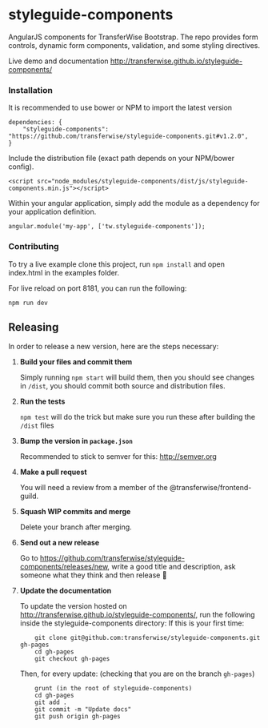 # styleguide-components
AngularJS components for TransferWise Bootstrap.  The repo provides form controls,
dynamic form components, validation, and some styling directives.

Live demo and documentation http://transferwise.github.io/styleguide-components/

### Installation
It is recommended to use bower or NPM to import the latest version
```
dependencies: {
    "styleguide-components": "https://github.com/transferwise/styleguide-components.git#v1.2.0",
}
```

Include the distribution file (exact path depends on your NPM/bower config).
```
<script src="node_modules/styleguide-components/dist/js/styleguide-components.min.js"></script>
```

Within your angular application, simply add the module as a dependency for your application definition.
```
angular.module('my-app', ['tw.styleguide-components']);
```

### Contributing
To try a live example clone this project, run `npm install` and open index.html in the examples folder.

For live reload on port 8181, you can run the following:
```
npm run dev
```

## Releasing

In order to release a new version, here are the steps necessary:

1. **Build your files and commit them**

    Simply running `npm start` will build them, then you should see changes in `/dist`, you should commit both source and distribution files.

2. **Run the tests**

    `npm test` will do the trick but make sure you run these after building the `/dist` files

3. **Bump the version in `package.json`**

    Recommended to stick to semver for this: http://semver.org

4. **Make a pull request**

    You will need a review from a member of the @transferwise/frontend-guild.

5. **Squash WIP commits and merge**

    Delete your branch after merging.

6. **Send out a new release**

    Go to https://github.com/transferwise/styleguide-components/releases/new, write a good title and description, ask someone what they think and then release 🚀

7. **Update the documentation**

    To update the version hosted on http://transferwise.github.io/styleguide-components/, run the following inside the styleguide-components directory:
    If this is your first time:
    ```
        git clone git@github.com:transferwise/styleguide-components.git gh-pages
        cd gh-pages
        git checkout gh-pages
    ```
    Then, for every update: (checking that you are on the branch `gh-pages`)
    ```
        grunt (in the root of styleguide-components)
        cd gh-pages
        git add .
        git commit -m "Update docs"
        git push origin gh-pages
    ```
